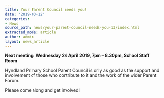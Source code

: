 ```yaml
---
title: Your Parent Council needs you!
date: '2019-03-12'
categories:
- News
source_path: news/your-parent-council-needs-you-13/index.html
extracted_mode: article
author: admin
layout: news_article
---
```

**Next meeting: Wednesday 24 April 2019, 7pm – 8.30pm, School Staff Room**

Hyndland Primary School Parent Council is only as good as the support and involvement of those who contribute to it and the work of the wider Parent Forum.

Please come along and get involved!
